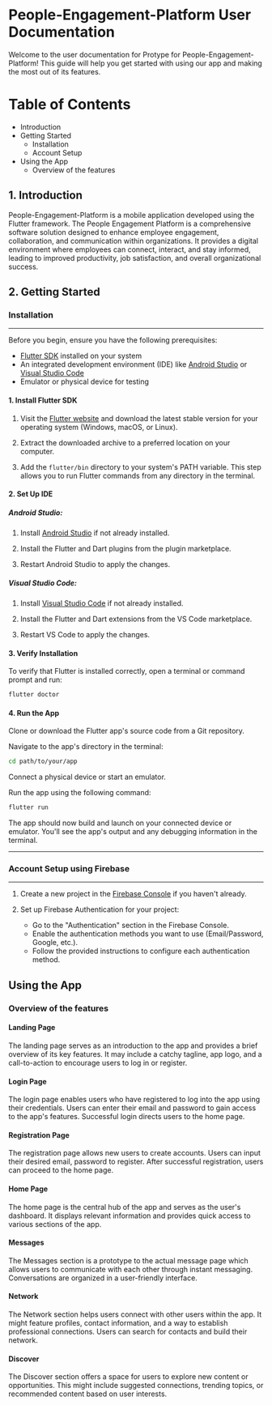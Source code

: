 # People-Engagement-Platform User Documentation
Welcome to the user documentation for Protype for People-Engagement-Platform! This guide will help you get started with using our app and making the most out of its features.

# Table of Contents
- Introduction
- Getting Started
    - Installation
    - Account Setup
- Using the App
    - Overview of the features



## 1. Introduction
People-Engagement-Platform is a mobile application developed using the Flutter framework. The People Engagement Platform is a comprehensive software solution designed to enhance employee engagement, collaboration, and communication within organizations. It provides a digital environment where employees can connect, interact, and stay informed, leading to improved productivity, job satisfaction, and overall organizational success.


## 2. Getting Started

### Installation

------

Before you begin, ensure you have the following prerequisites:

- [Flutter SDK](https://flutter.dev/docs/get-started/install) installed on your system
- An integrated development environment (IDE) like [Android Studio](https://developer.android.com/studio) or [Visual Studio Code](https://code.visualstudio.com/)
- Emulator or physical device for testing

#### 1. Install Flutter SDK

1. Visit the [Flutter website](https://flutter.dev/) and download the latest stable version for your operating system (Windows, macOS, or Linux).

2. Extract the downloaded archive to a preferred location on your computer.

3. Add the `flutter/bin` directory to your system's PATH variable. This step allows you to run Flutter commands from any directory in the terminal.

#### 2. Set Up IDE

##### Android Studio:

1. Install [Android Studio](https://developer.android.com/studio) if not already installed.
   
2. Install the Flutter and Dart plugins from the plugin marketplace.
   
3. Restart Android Studio to apply the changes.

##### Visual Studio Code:

1. Install [Visual Studio Code](https://code.visualstudio.com/) if not already installed.
   
2. Install the Flutter and Dart extensions from the VS Code marketplace.
   
3. Restart VS Code to apply the changes.

#### 3. Verify Installation

To verify that Flutter is installed correctly, open a terminal or command prompt and run:

```sh
flutter doctor
```

#### 4. Run the App
Clone or download the Flutter app's source code from a Git repository.

Navigate to the app's directory in the terminal:

```sh
cd path/to/your/app
```

Connect a physical device or start an emulator.

Run the app using the following command:

```sh
flutter run
```


The app should now build and launch on your connected device or emulator. You'll see the app's output and any debugging information in the terminal.

-----
### Account Setup using Firebase
------
1. Create a new project in the [Firebase Console](https://console.firebase.google.com/) if you haven't already.

2. Set up Firebase Authentication for your project:
   - Go to the "Authentication" section in the Firebase Console.
   - Enable the authentication methods you want to use (Email/Password, Google, etc.).
   - Follow the provided instructions to configure each authentication method.

## Using the App
    
### Overview of the features

#### Landing Page

The landing page serves as an introduction to the app and provides a brief overview of its key features. It may include a catchy tagline, app logo, and a call-to-action to encourage users to log in or register.

#### Login Page

The login page enables users who have registered to log into the app using their credentials. Users can enter their email and password to gain access to the app's features. Successful login directs users to the home page.

#### Registration Page

The registration page allows new users to create accounts. Users can input their desired email, password to register. After successful registration, users can proceed to the home page.

#### Home Page

The home page is the central hub of the app and serves as the user's dashboard. It displays relevant information and provides quick access to various sections of the app.

#### Messages

The Messages section is a prototype to the actual message page which allows users to communicate with each other through instant messaging. Conversations are organized in a user-friendly interface.

#### Network

The Network section helps users connect with other users within the app. It might feature profiles, contact information, and a way to establish professional connections. Users can search for contacts and build their network.

#### Discover

The Discover section offers a space for users to explore new content or opportunities. This might include suggested connections, trending topics, or recommended content based on user interests.